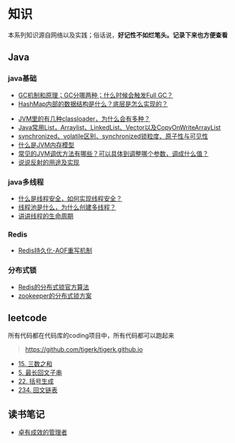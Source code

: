 # 知识
本系列知识源自网络以及实践；俗话说，**好记性不如烂笔头。记录下来也方便查看**

<directory>

## Java
### java基础

- [GC机制和原理；GC分哪两种；什么时候会触发Full GC？](docs/java/java-basic/gc-mechanism-and-principle.md)
- [HashMap内部的数据结构是什么？底层是怎么实现的？](docs/java/java-basic/java-hashmap.md)
<!-- - [JVM虚拟机内存划分、类加载器、垃圾收集算法、垃圾收集器、class文件结构是如何解析的](docs/java/java-basic/jvm-memory-classloader-gc-class-structure.md) -->
- [JVM里的有几种classloader，为什么会有多种？](docs/java/java-basic/jvm-classloader.md)
- [Java常用List，Arraylist、LinkedList、Vector以及CopyOnWriteArrayList](docs/java/java-basic/Java-List-Arraylist-LinkedList-Vector-CopyOnWriteArrayList.md)
- [synchronized、volatile区别、synchronized锁粒度、原子性与可见性](docs/java/java-basic/java-synchronized-volatile.md)
- [什么是JVM内存模型](docs/java/java-basic/jvm-memory-module.md)
- [常见的JVM调优方法有哪些？可以具体到调整哪个参数，调成什么值？](docs/java/java-basic/jvm-args-optimization.md)
- [说说反射的用途及实现](docs/java/java-basic/java-reflection-realization.md)
### java多线程
- [什么是线程安全，如何实现线程安全？](docs/java/java-multi-thread/java-thread-safe.md)
- [线程池是什么，为什么创建多线程？](docs/java/java-multi-thread/java-thread-pool-mechanism.md)
- [讲讲线程的生命周期](docs/java/java-multi-thread/java-thread-life-circle.md)

### Redis
- [Redis持久化-AOF重写机制](docs/redis/redis-aof-rewrite.md)

### 分布式锁
- [Redis的分布式锁官方算法](docs/distributed-lock/redis.md)
- [zookeeper的分布式锁方案](docs/distributed-lock/zookeeper.md)

## leetcode
所有代码都在代码库的coding项目中，所有代码都可以跑起来
> https://github.com/tigerk/tigerk.github.io

- [15. 三数之和](docs/leetcode/threesum.md)
- [5. 最长回文子串](docs/leetcode/最长回文子串.md)
- [22. 括号生成](docs/leetcode/括号生成.md)
- [234. 回文链表](docs/leetcode/回文链表.md)

## 读书笔记
- [卓有成效的管理者](docs/books/卓有成效的管理者.md)

</directory>
